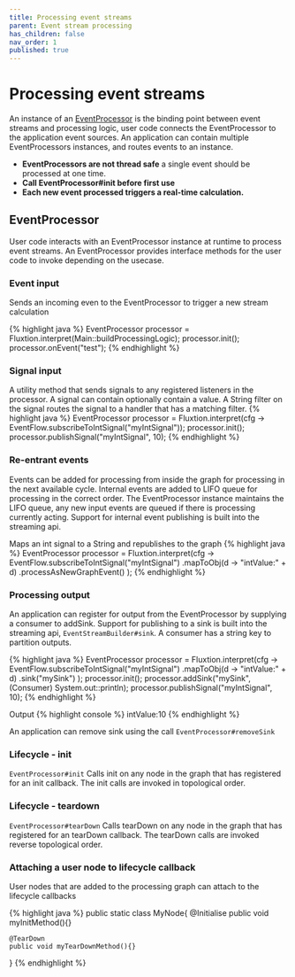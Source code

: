 ```yaml
---
title: Processing event streams
parent: Event stream processing
has_children: false
nav_order: 1
published: true
---
```


# Processing event streams

An instance of an 
[EventProcessor](https://github.com/v12technology/fluxtion/tree/{{site.fluxtion_version}}/runtime/src/main/java/com/fluxtion/runtime/EventProcessor.java)
is the binding point between event streams and processing logic, user code connects
the EventProcessor to the application event sources. An application can contain multiple EventProcessors instances, and
routes events to an instance. 

- **EventProcessors are not thread safe** a single event should be processed at one time. 
- **Call EventProcessor#init before first use** 
- **Each new event processed triggers a real-time calculation.**

## EventProcessor
User code interacts with an EventProcessor instance at runtime to process event streams. An EventProcessor provides 
interface methods for the user code to invoke depending on the usecase.

### Event input 
Sends an incoming even to the EventProcessor to trigger a new stream calculation

{% highlight java %}
EventProcessor processor = Fluxtion.interpret(Main::buildProcessingLogic);
processor.init();
processor.onEvent("test");
{% endhighlight %}

### Signal input
A utility method that sends signals to any registered listeners in the processor. 
A signal can contain optionally contain a value. A String filter on the signal routes the signal to a handler that has 
a matching filter.
{% highlight java %}
EventProcessor processor = Fluxtion.interpret(cfg -> EventFlow.subscribeToIntSignal("myIntSignal"));
processor.init();
processor.publishSignal("myIntSignal", 10);
{% endhighlight %}

### Re-entrant events
Events can be added for processing from inside the graph for processing in the next available cycle. Internal events
are added to LIFO queue for processing in the correct order. The EventProcessor instance maintains the LIFO queue, any 
new input events are queued if there is processing currently acting. Support for internal event publishing is built 
into the streaming api.

Maps an int signal to a String and republishes to the graph
{% highlight java %}
EventProcessor processor = Fluxtion.interpret(cfg -> EventFlow.subscribeToIntSignal("myIntSignal")
        .mapToObj(d -> "intValue:" + d)
        .processAsNewGraphEvent()
);
{% endhighlight %}

### Processing output
An application can register for output from the EventProcessor by supplying a consumer
to addSink. Support for publishing to a sink is built into the streaming api, ```EventStreamBuilder#sink```. 
A consumer has a string key to partition outputs.

{% highlight java %}
EventProcessor processor = Fluxtion.interpret(cfg -> EventFlow.subscribeToIntSignal("myIntSignal")
        .mapToObj(d -> "intValue:" + d)
        .sink("mySink")
);
processor.init();
processor.addSink("mySink", (Consumer<String>) System.out::println);
processor.publishSignal("myIntSignal", 10);
{% endhighlight %}

Output
{% highlight console %}
intValue:10
{% endhighlight %}

An application can remove sink using the call ```EventProcessor#removeSink```

### Lifecycle - init
```EventProcessor#init``` Calls init on any node in the graph that has registered for an init callback. The init calls 
are invoked in topological order.

### Lifecycle - teardown
```EventProcessor#tearDown``` Calls tearDown on any node in the graph that has registered for an tearDown callback. 
The tearDown calls are invoked reverse topological order.

### Attaching a user node to lifecycle callback
User nodes that are added to the processing graph can attach to the lifecycle callbacks

{% highlight java %}
public static class MyNode{
    @Initialise
    public void myInitMethod(){}
    
    @TearDown
    public void myTearDownMethod(){}
}
{% endhighlight %}